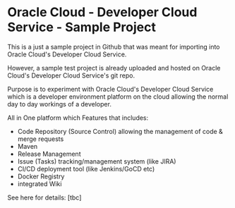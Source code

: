 # Oracle Cloud - Developer Cloud Service - Sample Project

This is a just a sample project in Github that was meant for importing into Oracle Cloud's Developer Cloud Service.

However, a sample test project is already uploaded and hosted on Oracle Cloud's Developer Cloud Service's git repo.

Purpose is to experiment with Oracle Cloud's Developer Cloud Service which is a developer environment platform on the cloud allowing the normal day to day workings of a developer.

All in One platform which Features that includes:

- Code Repository (Source Control) allowing the management of code & merge requests
- Maven 
- Release Management
- Issue (Tasks) tracking/management system (like JIRA)
- CI/CD deployment tool (like Jenkins/GoCD etc)
- Docker Registry
- integrated Wiki

See here for details: [tbc]
